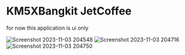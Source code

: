 # KM5XBangkit JetCoffee
for now this application is ui only


![Screenshot 2023-11-03 204548](https://github.com/Arrizal28/JetCoffee/assets/101174338/533222b7-6b8e-4642-8c8f-1a37acebd8dc) 
![Screenshot 2023-11-03 204716](https://github.com/Arrizal28/JetCoffee/assets/101174338/b63d5de4-af58-4e14-a421-df9ca705b406)
![Screenshot 2023-11-03 204750](https://github.com/Arrizal28/JetCoffee/assets/101174338/0905b974-a8d1-458f-b3d1-2383be9011e8)
